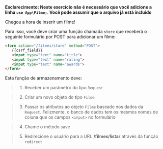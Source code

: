 **Esclarecimento: Neste exercício não é necessário que você adicione a linha `use App\Filme;`. Você pode assumir que o arquivo já está incluído**

Chegou a hora de inserir um filme!

Para isso, você deve criar uma função chamada `store` que receberá o seguinte formulário por POST para adicionar um filme:

``` html
<form action="/filmes/store" method="POST">
   {{csrf_field}}
   <input type="text" name="title">
   <input type="text" name="rating">
   <input type="text" name="awards">
</form>
```

Esta função de armazenamento deve:

> 1. Receber um parâmetro do tipo `Request`

> 2. Criar um novo objeto do tipo `Filme`

> 3. Passar os atributos ao objeto `Filme` baseado nos dados da `Request`. Felizmente, o banco de dados tem os mesmos nomes de coluna que os campos `<input>` no formulário

> 4. Chame o método save

> 5. Redirecione o usuário para a URL **/filmes/listar** através da função `redirect`